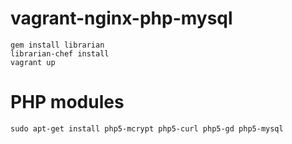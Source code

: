vagrant-nginx-php-mysql
=======================

    gem install librarian
    librarian-chef install
    vagrant up
    
PHP modules
=======================
    sudo apt-get install php5-mcrypt php5-curl php5-gd php5-mysql